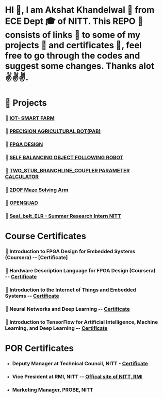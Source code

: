# HI :wave:, I am Akshat Khandelwal :boy: from ECE Dept :mortar_board: of NITT. This REPO :page_with_curl: consists of links :link: to some of my projects :robot: and certificates :scroll:, feel free to go through the codes and suggest some changes. Thanks alot:v::v::v:.

#
# :robot: Projects
### :robot: [IOT- SMART FARM](https://github.com/kakshat1205/IOT_Smart_Farm)

### :robot: [PRECISION AGRICULTURAL BOT(PAB)](https://github.com/kakshat1205/PAB)

### :robot: [FPGA DESIGN](https://github.com/kakshat1205/FPGA_Design)

### :robot: [SELF BALANCING OBJECT FOLLOWING ROBOT](https://github.com/kakshat1205/self-balancing-bot)

### :robot:  [TWO_STUB_BRANCHLINE_COUPLER PARAMETER CALCULATOR](https://github.com/kakshat1205/Two_Stub_Branchline-Coupler)

### :robot: [2DOF Maze Solving Arm](https://github.com/kakshat1205/Genesis-19)

### :robot: [OPENQUAD](https://github.com/kakshat1205/openquad)

### :robot: [Seal_belt_ELR - Summer Research Intern NITT](https://github.com/kakshat1205/Seat_Belt_ELR)

#
# Course Certificates
 ### :scroll: Introduction to FPGA Design for Embedded Systems (Coursera) -- [Certificate]

 ### :scroll: Hardware Description Language for FPGA Design (Coursera) -- [Certificate](https://github.com/kakshat1205/Projects-Certificates/blob/main/FOLDER/Coursera%20JPCK58YCXD2S.pdf)

 ### :scroll: Introduction to the Internet of Things and Embedded Systems -- [Certificate](https://github.com/kakshat1205/Projects-Certificates/blob/main/FOLDER/Coursera%20H8X9NJYLJ85J.pdf)

 ### :scroll: Neural Networks and Deep Learning -- [Certificate](https://github.com/kakshat1205/Projects-Certificates/blob/main/FOLDER/Coursera%20Y7UC8AKRRR4J.pdf)

 ### :scroll: Introduction to TensorFlow for Artificial Intelligence, Machine Learning, and Deep Learning -- [Certificate](https://github.com/kakshat1205/Projects-Certificates/blob/main/FOLDER/Coursera%20859NHPKPHYEQ.pdf)

#
# POR Certificates
- ### Deputy Manager at Technical Council, NITT - [Certificate](https://github.com/kakshat1205/Projects-Certificates/blob/main/FOLDER/Akshat%20Khandelwal.pdf)


- ### Vice President at RMI, NITT -- [Offical site of NITT, RMI](http://rmi.nitt.edu/members.html)  

- ### Marketing Manager, PROBE, NITT




